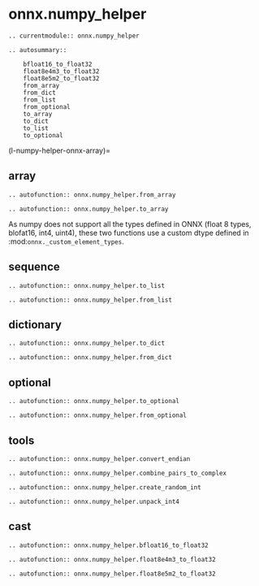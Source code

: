 # onnx.numpy_helper

```{eval-rst}
.. currentmodule:: onnx.numpy_helper
```

```{eval-rst}
.. autosummary::

    bfloat16_to_float32
    float8e4m3_to_float32
    float8e5m2_to_float32
    from_array
    from_dict
    from_list
    from_optional
    to_array
    to_dict
    to_list
    to_optional

```

(l-numpy-helper-onnx-array)=

## array

```{eval-rst}
.. autofunction:: onnx.numpy_helper.from_array
```

```{eval-rst}
.. autofunction:: onnx.numpy_helper.to_array
```

As numpy does not support all the types defined in ONNX (float 8 types, blofat16, int4, uint4),
these two functions use a custom dtype defined in :mod:`onnx._custom_element_types`.

## sequence

```{eval-rst}
.. autofunction:: onnx.numpy_helper.to_list
```

```{eval-rst}
.. autofunction:: onnx.numpy_helper.from_list
```

## dictionary

```{eval-rst}
.. autofunction:: onnx.numpy_helper.to_dict
```

```{eval-rst}
.. autofunction:: onnx.numpy_helper.from_dict
```

## optional

```{eval-rst}
.. autofunction:: onnx.numpy_helper.to_optional
```

```{eval-rst}
.. autofunction:: onnx.numpy_helper.from_optional
```

## tools

```{eval-rst}
.. autofunction:: onnx.numpy_helper.convert_endian
```

```{eval-rst}
.. autofunction:: onnx.numpy_helper.combine_pairs_to_complex
```

```{eval-rst}
.. autofunction:: onnx.numpy_helper.create_random_int
```

```{eval-rst}
.. autofunction:: onnx.numpy_helper.unpack_int4
```

## cast

```{eval-rst}
.. autofunction:: onnx.numpy_helper.bfloat16_to_float32
```

```{eval-rst}
.. autofunction:: onnx.numpy_helper.float8e4m3_to_float32
```

```{eval-rst}
.. autofunction:: onnx.numpy_helper.float8e5m2_to_float32
```
